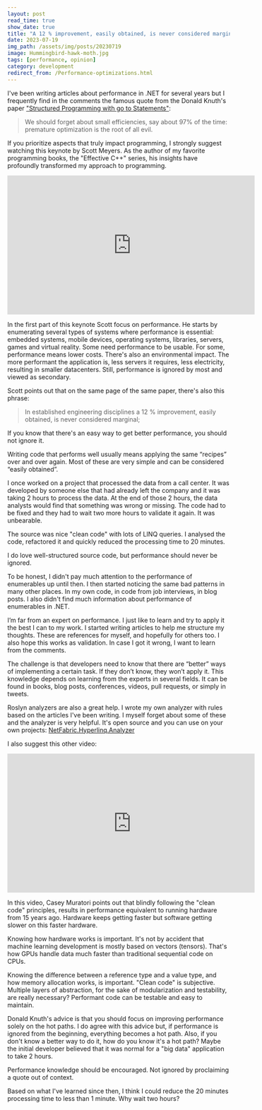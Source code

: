 ```yaml
---
layout: post
read_time: true
show_date: true
title: "A 12 % improvement, easily obtained, is never considered marginal -- Donald Knuth"
date: 2023-07-19
img_path: /assets/img/posts/20230719
image: Hummingbird-hawk-moth.jpg
tags: [performance, opinion]
category: development
redirect_from: /Performance-optimizations.html
---
```


I've been writing articles about performance in .NET for several years but I frequently find in the comments the famous quote from the Donald Knuth's paper ["Structured Programming with go to Statements"](https://dl.acm.org/doi/pdf/10.1145/356635.356640):

> We should forget about small efficiencies, say about 97% of the time: premature optimization is the root of all evil.

If you prioritize aspects that truly impact programming, I strongly suggest watching this keynote by Scott Meyers. As the author of my favorite programming books, the "Effective C++" series, his insights have profoundly transformed my approach to programming.

<iframe width="560" height="315" src="https://www.youtube-nocookie.com/embed/3WBaY61c9sE?si=bH1Oc9724oBoCthJ&amp;start=86" title="YouTube video player" frameborder="0" allow="accelerometer; autoplay; clipboard-write; encrypted-media; gyroscope; picture-in-picture; web-share" allowfullscreen></iframe>

In the first part of this keynote Scott focus on performance. He starts by enumerating several types of systems where performance is essential: embedded systems, mobile devices, operating systems, libraries, servers, games and virtual reality. Some need performance to be usable. For some, performance means lower costs. There's also an environmental impact. The more performant the application is, less servers it requires, less electricity, resulting in smaller datacenters. Still, performance is ignored by most and viewed as secondary.

Scott points out that on the same page of the same paper, there's also this phrase:

> In established engineering disciplines a 12 % improvement, easily obtained, is never considered marginal;

If you know that there's an easy way to get better performance, you should not ignore it.

Writing code that performs well usually means applying the same “recipes” over and over again. Most of these are very simple and can be considered “easily obtained”.

I once worked on a project that processed the data from a call center. It was developed by someone else that had already left the company and it was taking 2 hours to process the data. At the end of those 2 hours, the data analysts would find that something was wrong or missing. The code had to be fixed and they had to wait two more hours to validate it again. It was unbearable.

The source was nice "clean code" with lots of LINQ queries. I analysed the code, refactored it and quickly reduced the processing time to 20 minutes.

I do love well-structured source code, but performance should never be ignored.

To be honest, I didn't pay much attention to the performance of enumerables up until then. I then started noticing the same bad patterns in many other places. In my own code, in code from job interviews, in blog posts. I also didn't find much information about performance of enumerables in .NET.

I’m far from an expert on performance. I just like to learn and try to apply it the best I can to my work. I started writing articles to help me structure my thoughts. These are references for myself, and hopefully for others too. I also hope this works as validation. In case I got it wrong, I want to learn from the comments.

The challenge is that developers need to know that there are “better” ways of implementing a certain task. If they don’t know, they won’t apply it. This knowledge depends on learning from the experts in several fields. It can be found in books, blog posts, conferences, videos, pull requests, or simply in tweets.

Roslyn analyzers are also a great help. I wrote my own analyzer with rules based on the articles I've been writing. I myself forget about some of these and the analyzer is very helpful. It's open source and you can use on your own projects: [NetFabric.Hyperlinq.Analyzer](https://github.com/NetFabric/NetFabric.Hyperlinq.Analyzer)

I also suggest this other video:

<iframe width="560" height="315" src="https://www.youtube-nocookie.com/embed/tD5NrevFtbU?si=iBzRQWHvPazWkUBl" title="YouTube video player" frameborder="0" allow="accelerometer; autoplay; clipboard-write; encrypted-media; gyroscope; picture-in-picture; web-share" allowfullscreen></iframe>

In this video, Casey Muratori points out that blindly following the "clean code" principles, results in performance equivalent to running hardware from 15 years ago. Hardware keeps getting faster but software getting slower on this faster hardware.

Knowing how hardware works is important. It's not by accident that machine learning development is mostly based on vectors (tensors). That's how GPUs handle data much faster than traditional sequential code on CPUs.

Knowing the difference between a reference type and a value type, and how memory allocation works, is important.
"Clean code" is subjective. Multiple layers of abstraction, for the sake of modularization and testability, are really necessary? Performant code can be testable and easy to maintain.

Donald Knuth's advice is that you should focus on improving performance solely on the hot paths. I do agree with this advice but, if performance is ignored from the beginning, everything becomes a hot path. Also, if you don't know a better way to do it, how do you know it's a hot path? Maybe the initial developer believed that it was normal for a "big data" application to take 2 hours.

Performance knowledge should be encouraged. Not ignored by proclaiming a quote out of context.

Based on what I've learned since then, I think I could reduce the 20 minutes processing time to less than 1 minute. Why wait two hours?
